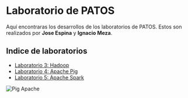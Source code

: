# Laboratorio de PATOS

Aquí encontraras los desarrollos de los laboratorios de PATOS. Estos son realizados por **Jose Espina** y **Ignacio Meza**.

## Indice de laboratorios

- <a href="https://github.com/Mezosky/Labs_PATOS/tree/main/Lab3">Laboratorio 3: Hadoop</a>
- <a href="https://github.com/Mezosky/Labs_PATOS/tree/main/Lab4">Laboratorio 4: Apache Pig</a>
- <a href="https://github.com/Mezosky/Labs_PATOS/tree/main/Lab5">Laboratorio 5: Apache Spark</a>



![Pig Apache](https://download.pingcap.com/images/blog/batch-processing-massive-data-much-quicker-with-tispark.jpg)